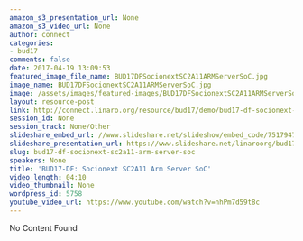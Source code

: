 ```yaml
---
amazon_s3_presentation_url: None
amazon_s3_video_url: None
author: connect
categories:
- bud17
comments: false
date: 2017-04-19 13:09:53
featured_image_file_name: BUD17DFSocionextSC2A11ARMServerSoC.jpg
image_name: BUD17DFSocionextSC2A11ARMServerSoC.jpg
image: /assets/images/featured-images/BUD17DFSocionextSC2A11ARMServerSoC.jpg
layout: resource-post
link: http://connect.linaro.org/resource/bud17/demo/bud17-df-socionext-sc2a11-arm-server-soc/
session_id: None
session_track: None/Other
slideshare_embed_url: //www.slideshare.net/slideshow/embed_code/75179474
slideshare_presentation_url: https://www.slideshare.net/linaroorg/bud17-socionext-sc2a11-arm-server-soc
slug: bud17-df-socionext-sc2a11-arm-server-soc
speakers: None
title: 'BUD17-DF: Socionext SC2A11 Arm Server SoC'
video_length: 04:10
video_thumbnail: None
wordpress_id: 5758
youtube_video_url: https://www.youtube.com/watch?v=nhPm7d59t8c
---
```


No Content Found